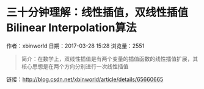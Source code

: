 # 三十分钟理解：线性插值，双线性插值Bilinear Interpolation算法
作者：xbinworld
日期：2017-03-28 15:28
浏览量：2551
> 简介：在数学上，双线性插值是有两个变量的插值函数的线性插值扩展，其核心思想是在两个方向分别进行一次线性插值

 链接：http://blog.csdn.net/xbinworld/article/details/65660665
